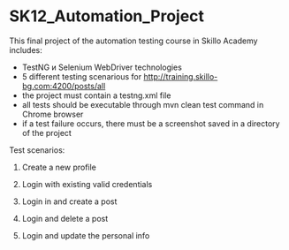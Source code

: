 # SK12_Automation_Project
This final project of the automation testing course in Skillo Academy includes:
 - TestNG и Selenium WebDriver technologies
 - 5 different testing scenarious for  http://training.skillo-bg.com:4200/posts/all
 - the project must contain a  testng.xml file
 - all tests should be executable through mvn clean test command in Chrome browser
 - if a test failure occurs, there must be a screenshot saved in a directory of the project


Test scenarios:

1. Create a new profile

2. Login with existing valid credentials
    
3. Login in and create a post
   
4. Login and delete a post
   
5. Login and update the personal info
